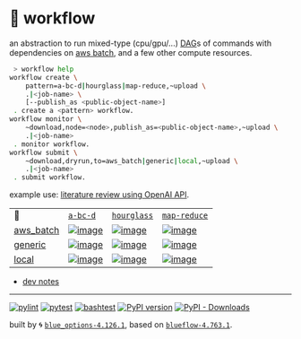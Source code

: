 # 📜 workflow

an abstraction to run mixed-type (cpu/gpu/...) [DAG](https://networkx.org/documentation/stable/reference/classes/digraph.html)s of commands with dependencies on [aws batch](https://aws.amazon.com/batch/), and a few other compute resources.

```bash
 > workflow help
workflow create \
	pattern=a-bc-d|hourglass|map-reduce,~upload \
	.|<job-name> \
	[--publish_as <public-object-name>]
 . create a <pattern> workflow.
workflow monitor \
	~download,node=<node>,publish_as=<public-object-name>,~upload \
	.|<job-name>
 . monitor workflow.
workflow submit \
	~download,dryrun,to=aws_batch|generic|local,~upload \
	.|<job-name>
 . submit workflow.
```

example use: [literature review using OpenAI API](https://github.com/kamangir/openai-commands/tree/main/openai_commands/literature_review).

|   |   |   |   |
| --- | --- | --- | --- |
| 📜 | [`a-bc-d`](./patterns/a-bc-d.dot) | [`hourglass`](./patterns/hourglass.dot) | [`map-reduce`](./patterns/map-reduce.dot) |
| [aws_batch](./runners/aws_batch.py) | [![image](https://kamangir-public.s3.ca-central-1.amazonaws.com/aws_batch-a-bc-d/workflow.gif?raw=true&random=4EOooTqan09OKNkC)](https://kamangir-public.s3.ca-central-1.amazonaws.com/aws_batch-a-bc-d/workflow.gif?raw=true&random=4EOooTqan09OKNkC) | [![image](https://kamangir-public.s3.ca-central-1.amazonaws.com/aws_batch-hourglass/workflow.gif?raw=true&random=04zrFg2EBuhY3heX)](https://kamangir-public.s3.ca-central-1.amazonaws.com/aws_batch-hourglass/workflow.gif?raw=true&random=04zrFg2EBuhY3heX) | [![image](https://kamangir-public.s3.ca-central-1.amazonaws.com/aws_batch-map-reduce/workflow.gif?raw=true&random=1xUs0wnzO4r5xeql)](https://kamangir-public.s3.ca-central-1.amazonaws.com/aws_batch-map-reduce/workflow.gif?raw=true&random=1xUs0wnzO4r5xeql) |
| [generic](./runners/generic.py) | [![image](https://kamangir-public.s3.ca-central-1.amazonaws.com/generic-a-bc-d/workflow.gif?raw=true&random=xRumJcs28QGtyGyE)](https://kamangir-public.s3.ca-central-1.amazonaws.com/generic-a-bc-d/workflow.gif?raw=true&random=xRumJcs28QGtyGyE) | [![image](https://kamangir-public.s3.ca-central-1.amazonaws.com/generic-hourglass/workflow.gif?raw=true&random=6WIol9vsx9S2nTSf)](https://kamangir-public.s3.ca-central-1.amazonaws.com/generic-hourglass/workflow.gif?raw=true&random=6WIol9vsx9S2nTSf) | [![image](https://kamangir-public.s3.ca-central-1.amazonaws.com/generic-map-reduce/workflow.gif?raw=true&random=2OUhWxKKDjjoCYSh)](https://kamangir-public.s3.ca-central-1.amazonaws.com/generic-map-reduce/workflow.gif?raw=true&random=2OUhWxKKDjjoCYSh) |
| [local](./runners/local.py) | [![image](https://kamangir-public.s3.ca-central-1.amazonaws.com/local-a-bc-d/workflow.gif?raw=true&random=K4VqmWI19gfAd9sj)](https://kamangir-public.s3.ca-central-1.amazonaws.com/local-a-bc-d/workflow.gif?raw=true&random=K4VqmWI19gfAd9sj) | [![image](https://kamangir-public.s3.ca-central-1.amazonaws.com/local-hourglass/workflow.gif?raw=true&random=JVqSrd4dlgLZiein)](https://kamangir-public.s3.ca-central-1.amazonaws.com/local-hourglass/workflow.gif?raw=true&random=JVqSrd4dlgLZiein) | [![image](https://kamangir-public.s3.ca-central-1.amazonaws.com/local-map-reduce/workflow.gif?raw=true&random=5bE1JDNkcpA8g4k5)](https://kamangir-public.s3.ca-central-1.amazonaws.com/local-map-reduce/workflow.gif?raw=true&random=5bE1JDNkcpA8g4k5) |

- [dev notes](https://arash-kamangir.medium.com/%EF%B8%8F-openai-experiments-54-e49117dc69ef)

---


[![pylint](https://github.com/kamangir/notebooks-and-scripts/actions/workflows/pylint.yml/badge.svg)](https://github.com/kamangir/notebooks-and-scripts/actions/workflows/pylint.yml) [![pytest](https://github.com/kamangir/notebooks-and-scripts/actions/workflows/pytest.yml/badge.svg)](https://github.com/kamangir/notebooks-and-scripts/actions/workflows/pytest.yml) [![bashtest](https://github.com/kamangir/notebooks-and-scripts/actions/workflows/bashtest.yml/badge.svg)](https://github.com/kamangir/notebooks-and-scripts/actions/workflows/bashtest.yml) [![PyPI version](https://img.shields.io/pypi/v/notebooks-and-scripts.svg)](https://pypi.org/project/notebooks-and-scripts/) [![PyPI - Downloads](https://img.shields.io/pypi/dd/notebooks-and-scripts)](https://pypistats.org/packages/notebooks-and-scripts)

built by 🌀 [`blue_options-4.126.1`](https://github.com/kamangir/awesome-bash-cli), based on [`blueflow-4.763.1`](https://github.com/kamangir/notebooks-and-scripts).

